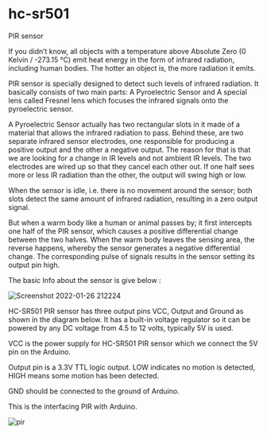# hc-sr501
PIR sensor

If you didn’t know, all objects with a temperature above Absolute Zero (0 Kelvin / -273.15 °C) emit heat energy in the form of infrared radiation, including human bodies. The hotter an object is, the more radiation it emits.

PIR sensor is specially designed to detect such levels of infrared radiation. It basically consists of two main parts: A Pyroelectric Sensor and A special lens called Fresnel lens which focuses the infrared signals onto the pyroelectric sensor.

A Pyroelectric Sensor actually has two rectangular slots in it made of a material that allows the infrared radiation to pass. Behind these, are two separate infrared sensor electrodes, one responsible for producing a positive output and the other a negative output. The reason for that is that we are looking for a change in IR levels and not ambient IR levels. The two electrodes are wired up so that they cancel each other out. If one half sees more or less IR radiation than the other, the output will swing high or low.

When the sensor is idle, i.e. there is no movement around the sensor; both slots detect the same amount of infrared radiation, resulting in a zero output signal.

But when a warm body like a human or animal passes by; it first intercepts one half of the PIR sensor, which causes a positive differential change between the two halves. When the warm body leaves the sensing area, the reverse happens, whereby the sensor generates a negative differential change. The corresponding pulse of signals results in the sensor setting its output pin high.

The basic Info about the sensor is give below :

![Screenshot 2022-01-26 212224](https://user-images.githubusercontent.com/96690206/151197783-75decfc1-f930-4850-b87e-f08ff063098e.png)


HC-SR501 PIR sensor has three output pins VCC, Output and Ground as shown in the diagram below. It has a built-in voltage regulator so it can be powered by any DC voltage from 4.5 to 12 volts, typically 5V is used.

VCC is the power supply for HC-SR501 PIR sensor which we connect the 5V pin on the Arduino.

Output pin is a 3.3V TTL logic output. LOW indicates no motion is detected, HIGH means some motion has been detected.

GND should be connected to the ground of Arduino.



This is the interfacing PIR with Arduino.

![pir](https://user-images.githubusercontent.com/96690206/151197080-a581f566-6597-4fbe-b0af-678029f0834f.png)
